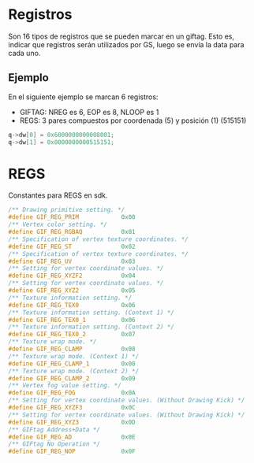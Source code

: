 # Registros

Son 16 tipos de registros que se pueden marcar en un giftag. Esto es,
indicar que registros serán utilizados por GS, luego se envía la data
para cada uno.

## Ejemplo

En el siguiente ejemplo se marcan 6 registros:

 - GIFTAG: NREG es 6, EOP es 8,  NLOOP es  1
 - REGS: 3 pares compuestos por coordenada (5) y posición (1)  (515151)

```c
q->dw[0] = 0x6000000000008001;
q->dw[1] = 0x0000000000515151;
```

# REGS

Constantes para REGS en sdk.

```c
/** Drawing primitive setting. */
#define GIF_REG_PRIM			0x00
/** Vertex color setting. */
#define GIF_REG_RGBAQ			0x01
/** Specification of vertex texture coordinates. */
#define GIF_REG_ST				0x02
/** Specification of vertex texture coordinates. */
#define GIF_REG_UV				0x03
/** Setting for vertex coordinate values. */
#define GIF_REG_XYZF2			0x04
/** Setting for vertex coordinate values. */
#define GIF_REG_XYZ2			0x05
/** Texture information setting. */
#define GIF_REG_TEX0			0x06
/** Texture information setting. (Context 1) */
#define GIF_REG_TEX0_1			0x06
/** Texture information setting. (Context 2) */
#define GIF_REG_TEX0_2			0x07
/** Texture wrap mode. */
#define GIF_REG_CLAMP			0x08
/** Texture wrap mode. (Context 1) */
#define GIF_REG_CLAMP_1			0x08
/** Texture wrap mode. (Context 2) */
#define GIF_REG_CLAMP_2			0x09
/** Vertex fog value setting. */
#define GIF_REG_FOG				0x0A
/** Setting for vertex coordinate values. (Without Drawing Kick) */
#define GIF_REG_XYZF3			0x0C
/** Setting for vertex coordinate values. (Without Drawing Kick) */
#define GIF_REG_XYZ3			0x0D
/** GIFtag Address+Data */
#define GIF_REG_AD				0x0E
/** GIFtag No Operation */
#define GIF_REG_NOP				0x0F
```
